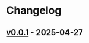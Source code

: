 # Changelog

## [v0.0.1](https://github.com/yasu89/tagpr-signed-commit-test/commits/v0.0.1) - 2025-04-27
